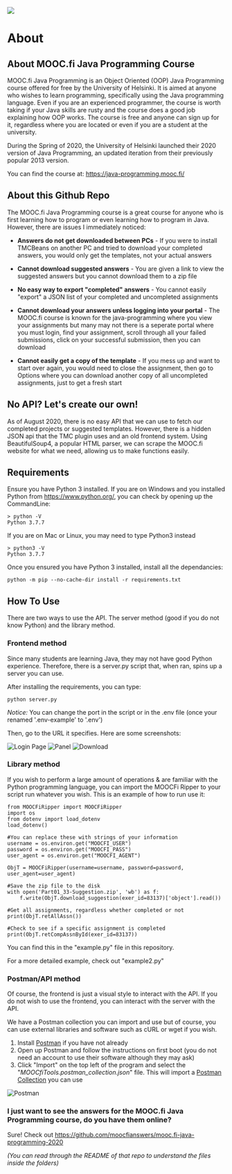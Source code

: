 ![](https://i.imgur.com/zflkJAs.png)

# About

## About MOOC.fi Java Programming Course

MOOC.fi Java Programming is an Object Oriented (OOP) Java Programming course offered for free by the University of Helsinki. It is aimed at anyone who wishes to learn programming, specifically using the Java programming language. Even if you are an experienced programmer, the course is worth taking if your Java skills are rusty and the course does a good job explaining how OOP works. The course is free and anyone can sign up for it, regardless where you are located or even if you are a student at the university.

During the Spring of 2020, the University of Helsinki launched their 2020 version of Java Programming, an updated iteration from their previously popular 2013 version.

You can find the course at: https://java-programming.mooc.fi/

## About this Github Repo

The MOOC.fi Java Programming course is a great course for anyone who is first learning how to program or even learning how to program in Java. However, there are issues I immediately noticed:

* **Answers do not get downloaded between PCs** - If you were to install TMCBeans on another PC and tried to download your completed answers, you would only get the templates, not your actual answers

* **Cannot download suggested answers** - You are given a link to view the suggested answers but you cannot download them to a zip file

* **No easy way to export "completed" answers** - You cannot easily "export" a JSON list of your completed and uncompleted assignments

* **Cannot download your answers unless logging into your portal** - The MOOC.fi course is known for the java-programming where you view your assignments but many may not there is a seperate portal where you must login, find your assignment, scroll through all your failed submissions, click on your successful submission, then you can download

* **Cannot easily get a copy of the template** - If you mess up and want to start over again, you would need to close the assignment, then go to Options where you can download another copy of all uncompleted assignments, just to get a fresh start

## No API? Let's create our own!

As of August 2020, there is no easy API that we can use to fetch our completed projects or suggested templates. However, there is a hidden JSON api that the TMC plugin uses and an old frontend system. Using BeautifulSoup4, a popular HTML parser, we can scrape the MOOC.fi website for what we need, allowing us to make functions easily.

## Requirements

Ensure you have Python 3 installed. If you are on Windows and you installed Python from https://www.python.org/, you can check by opening up the CommandLine:
```
> python -V
Python 3.7.7
```

If you are on Mac or Linux, you may need to type Python3 instead
```
> python3 -V
Python 3.7.7
```

Once you ensured you have Python 3 installed, install all the dependancies:
```
python -m pip --no-cache-dir install -r requirements.txt
```


## How To Use

There are two ways to use the API. The server method (good if you do not know Python) and the library method.

### Frontend method
Since many students are learning Java, they may not have good Python experience. Therefore, there is a server.py script that, when ran, spins up a server you can use.

After installing the requirements, you can type:
```
python server.py
```
*Notice:* You can change the port in the script or in the .env file (once your renamed '.env-example' to '.env')

Then, go to the URL it specifies. Here are some screenshots:

![Login Page](https://i.imgur.com/nw70VmS.png)
![Panel](https://i.imgur.com/jLK8bal.png)
![Download](https://i.imgur.com/ON9Ga82.png)

### Library method

If you wish to perform a large amount of operations & are familiar with the Python programming language, you can import the MOOCFi Ripper to your script run whatever you wish. This is an example of how to run use it:

```
from MOOCFiRipper import MOOCFiRipper
import os
from dotenv import load_dotenv
load_dotenv()

#You can replace these with strings of your information
username = os.environ.get("MOOCFI_USER")
password = os.environ.get("MOOCFI_PASS")
user_agent = os.environ.get("MOOCFI_AGENT")

ObjT = MOOCFiRipper(username=username, password=password, user_agent=user_agent)

#Save the zip file to the disk
with open('Part01_33-Suggestion.zip', 'wb') as f:
    f.write(ObjT.download_suggestion(exer_id=83137)['object'].read())

#Get all assignments, regardless whether completed or not
print(ObjT.retAllAssn())

#Check to see if a specific assignment is completed
print(ObjT.retCompAssnById(exer_id=83137))

```
You can find this in the "example.py" file in this repository.

For a more detailed example, check out "example2.py"

### Postman/API method

Of course, the frontend is just a visual style to interact with the API. If you do not wish to use the frontend, you can interact with the server with the API.

We have a Postman collection you can import and use but of course, you can use external libraries and software such as cURL or wget if you wish. 

1. Install [Postman](https://www.postman.com/) if you have not already
2. Open up Postman and follow the instructions on first boot (you do not need an account to use their software although they may ask)
3. Click "Import" on the top left of the program and select the "*MOOCfiTools.postman_collection.json*" file. This will import a [Postman Collection](https://www.postman.com/collection/) you can use

![Postman](https://i.imgur.com/YPsBITV.png)


### I just want to see the answers for the MOOC.fi Java Programming course, do you have them online?

Sure! Check out https://github.com/moocfianswers/mooc.fi-java-programming-2020

*(You can read through the README of that repo to understand the files inside the folders)*
